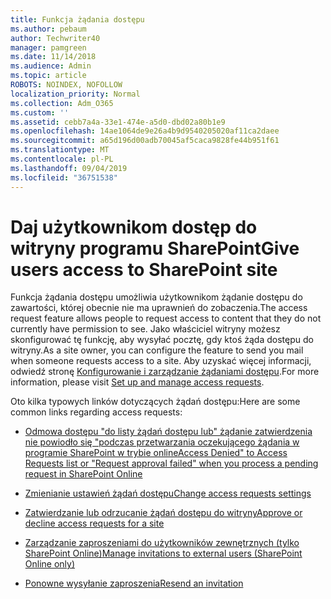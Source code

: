 ```yaml
---
title: Funkcja żądania dostępu
ms.author: pebaum
author: Techwriter40
manager: pamgreen
ms.date: 11/14/2018
ms.audience: Admin
ms.topic: article
ROBOTS: NOINDEX, NOFOLLOW
localization_priority: Normal
ms.collection: Adm_O365
ms.custom: ''
ms.assetid: cebb7a4a-33e1-474e-a5d0-dbd02a80b1e9
ms.openlocfilehash: 14ae1064de9e26a4b9d9540205020af11ca2daee
ms.sourcegitcommit: a65d196d00adb70045af5caca9828fe44b951f61
ms.translationtype: MT
ms.contentlocale: pl-PL
ms.lasthandoff: 09/04/2019
ms.locfileid: "36751538"
---
```

# <a name="give-users-access-to-sharepoint-site"></a><span data-ttu-id="f44c9-102">Daj użytkownikom dostęp do witryny programu SharePoint</span><span class="sxs-lookup"><span data-stu-id="f44c9-102">Give users access to SharePoint site</span></span>

<span data-ttu-id="f44c9-103">Funkcja żądania dostępu umożliwia użytkownikom żądanie dostępu do zawartości, której obecnie nie ma uprawnień do zobaczenia.</span><span class="sxs-lookup"><span data-stu-id="f44c9-103">The access request feature allows people to request access to content that they do not currently have permission to see.</span></span> <span data-ttu-id="f44c9-104">Jako właściciel witryny możesz skonfigurować tę funkcję, aby wysyłać pocztę, gdy ktoś żąda dostępu do witryny.</span><span class="sxs-lookup"><span data-stu-id="f44c9-104">As a site owner, you can configure the feature to send you mail when someone requests access to a site.</span></span> <span data-ttu-id="f44c9-105">Aby uzyskać więcej informacji, odwiedź stronę [Konfigurowanie i zarządzanie żądaniami dostępu](https://support.office.com/article/set-up-and-manage-access-requests-94b26e0b-2822-49d4-929a-8455698654b3).</span><span class="sxs-lookup"><span data-stu-id="f44c9-105">For more information, please visit [Set up and manage access requests](https://support.office.com/article/set-up-and-manage-access-requests-94b26e0b-2822-49d4-929a-8455698654b3).</span></span>

<span data-ttu-id="f44c9-106">Oto kilka typowych linków dotyczących żądań dostępu:</span><span class="sxs-lookup"><span data-stu-id="f44c9-106">Here are some common links regarding access requests:</span></span>

- [<span data-ttu-id="f44c9-107">Odmowa dostępu "do listy żądań dostępu lub" żądanie zatwierdzenia nie powiodło się "podczas przetwarzania oczekującego żądania w programie SharePoint w trybie online</span><span class="sxs-lookup"><span data-stu-id="f44c9-107">Access Denied" to Access Requests list or "Request approval failed" when you process a pending request in SharePoint Online</span></span>](https://docs.microsoft.com/sharepoint/support/sharing-and-permissions/request-approval-failed)

- [<span data-ttu-id="f44c9-108">Zmienianie ustawień żądań dostępu</span><span class="sxs-lookup"><span data-stu-id="f44c9-108">Change access requests settings</span></span>](https://support.office.com/article/set-up-and-manage-access-requests-94b26e0b-2822-49d4-929a-8455698654b3#bk_enableallow)

- [<span data-ttu-id="f44c9-109">Zatwierdzanie lub odrzucanie żądań dostępu do witryny</span><span class="sxs-lookup"><span data-stu-id="f44c9-109">Approve or decline access requests for a site</span></span>](https://support.office.com/article/set-up-and-manage-access-requests-94b26e0b-2822-49d4-929a-8455698654b3#__toc374462558)

- [<span data-ttu-id="f44c9-110">Zarządzanie zaproszeniami do użytkowników zewnętrznych (tylko SharePoint Online)</span><span class="sxs-lookup"><span data-stu-id="f44c9-110">Manage invitations to external users (SharePoint Online only)</span></span>](https://support.office.com/article/set-up-and-manage-access-requests-94b26e0b-2822-49d4-929a-8455698654b3#__toc334189260)

- [<span data-ttu-id="f44c9-111">Ponowne wysyłanie zaproszenia</span><span class="sxs-lookup"><span data-stu-id="f44c9-111">Resend an invitation</span></span>](https://support.office.com/article/set-up-and-manage-access-requests-94b26e0b-2822-49d4-929a-8455698654b3#__toc374462560)



